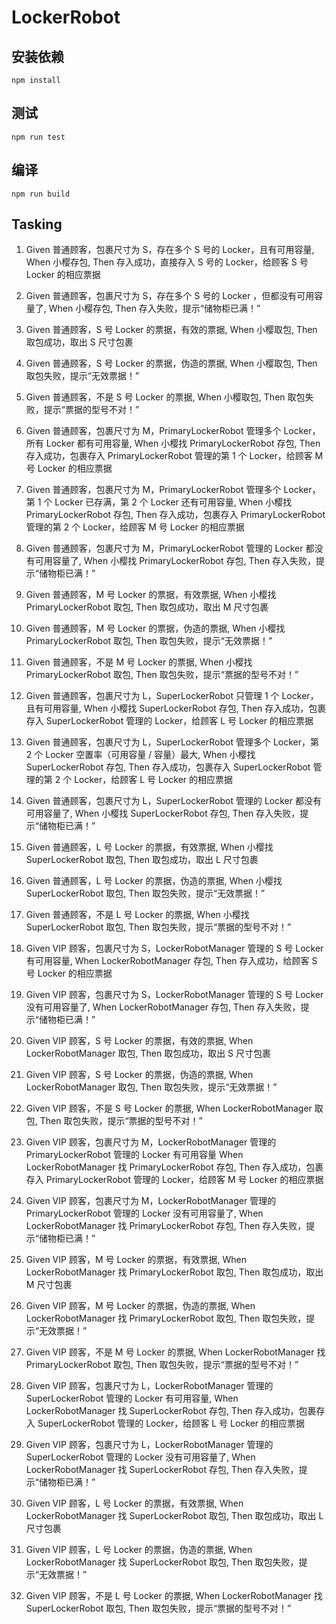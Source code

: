 # LockerRobot

## 安装依赖

`npm install`

## 测试

`npm run test`

## 编译

`npm run build`

## Tasking

1. Given 普通顾客，包裹尺寸为 S，存在多个 S 号的 Locker，且有可用容量,
   When 小樱存包,
   Then 存入成功，直接存入 S 号的 Locker，给顾客 S 号 Locker 的相应票据

2. Given 普通顾客，包裹尺寸为 S，存在多个 S 号的 Locker ，但都没有可用容量了,
   When 小樱存包,
   Then 存入失败，提示“储物柜已满！”

3. Given 普通顾客，S 号 Locker 的票据，有效的票据,
   When 小樱取包,
   Then 取包成功，取出 S 尺寸包裹

4. Given 普通顾客，S 号 Locker 的票据，伪造的票据,
   When 小樱取包,
   Then 取包失败，提示“无效票据！”

5. Given 普通顾客，不是 S 号 Locker 的票据,
   When 小樱取包,
   Then 取包失败，提示“票据的型号不对！”

6. Given 普通顾客，包裹尺寸为 M，PrimaryLockerRobot 管理多个 Locker，所有 Locker 都有可用容量,
   When 小樱找 PrimaryLockerRobot 存包,
   Then 存入成功，包裹存入 PrimaryLockerRobot 管理的第 1 个 Locker，给顾客 M 号 Locker 的相应票据

7. Given 普通顾客，包裹尺寸为 M，PrimaryLockerRobot 管理多个 Locker，第 1 个 Locker 已存满，第 2 个 Locker 还有可用容量,
   When 小樱找 PrimaryLockerRobot 存包,
   Then 存入成功，包裹存入 PrimaryLockerRobot 管理的第 2 个 Locker，给顾客 M 号 Locker 的相应票据

8. Given 普通顾客，包裹尺寸为 M，PrimaryLockerRobot 管理的 Locker 都没有可用容量了,
   When 小樱找 PrimaryLockerRobot 存包,
   Then 存入失败，提示“储物柜已满！”

9. Given 普通顾客，M 号 Locker 的票据，有效票据,
   When 小樱找 PrimaryLockerRobot 取包,
   Then 取包成功，取出 M 尺寸包裹

10. Given 普通顾客，M 号 Locker 的票据，伪造的票据,
    When 小樱找 PrimaryLockerRobot 取包,
    Then 取包失败，提示“无效票据！”

11. Given 普通顾客，不是 M 号 Locker 的票据,
    When 小樱找 PrimaryLockerRobot 取包,
    Then 取包失败，提示“票据的型号不对！”

12. Given 普通顾客，包裹尺寸为 L，SuperLockerRobot 只管理 1 个 Locker，且有可用容量,
    When 小樱找 SuperLockerRobot 存包,
    Then 存入成功，包裹存入 SuperLockerRobot 管理的 Locker，给顾客 L 号 Locker 的相应票据

13. Given 普通顾客，包裹尺寸为 L，SuperLockerRobot 管理多个 Locker，第 2 个 Locker 空置率（可用容量 / 容量）最大,
    When 小樱找 SuperLockerRobot 存包,
    Then 存入成功，包裹存入 SuperLockerRobot 管理的第 2 个 Locker，给顾客 L 号 Locker 的相应票据

14. Given 普通顾客，包裹尺寸为 L，SuperLockerRobot 管理的 Locker 都没有可用容量了,
    When 小樱找 SuperLockerRobot 存包,
    Then 存入失败，提示“储物柜已满！”

15. Given 普通顾客，L 号 Locker 的票据，有效票据,
    When 小樱找 SuperLockerRobot 取包,
    Then 取包成功，取出 L 尺寸包裹

16. Given 普通顾客，L 号 Locker 的票据，伪造的票据,
    When 小樱找 SuperLockerRobot 取包,
    Then 取包失败，提示“无效票据！”

17. Given 普通顾客，不是 L 号 Locker 的票据,
    When 小樱找 SuperLockerRobot 取包,
    Then 取包失败，提示“票据的型号不对！”

18. Given VIP 顾客，包裹尺寸为 S，LockerRobotManager 管理的 S 号 Locker 有可用容量,
    When LockerRobotManager 存包,
    Then 存入成功，给顾客 S 号 Locker 的相应票据

19. Given VIP 顾客，包裹尺寸为 S，LockerRobotManager 管理的 S 号 Locker 没有可用容量了,
    When LockerRobotManager 存包,
    Then 存入失败，提示“储物柜已满！”

20. Given VIP 顾客，S 号 Locker 的票据，有效的票据,
    When LockerRobotManager 取包,
    Then 取包成功，取出 S 尺寸包裹

21. Given VIP 顾客，S 号 Locker 的票据，伪造的票据,
    When LockerRobotManager 取包,
    Then 取包失败，提示“无效票据！”

22. Given VIP 顾客，不是 S 号 Locker 的票据,
    When LockerRobotManager 取包,
    Then 取包失败，提示“票据的型号不对！”

23. Given VIP 顾客，包裹尺寸为 M，LockerRobotManager 管理的 PrimaryLockerRobot 管理的 Locker 有可用容量
    When LockerRobotManager 找 PrimaryLockerRobot 存包,
    Then 存入成功，包裹存入 PrimaryLockerRobot 管理的 Locker，给顾客 M 号 Locker 的相应票据

24. Given VIP 顾客，包裹尺寸为 M，LockerRobotManager 管理的 PrimaryLockerRobot 管理的 Locker 没有可用容量了,
    When LockerRobotManager 找 PrimaryLockerRobot 存包,
    Then 存入失败，提示“储物柜已满！”

25. Given VIP 顾客，M 号 Locker 的票据，有效票据,
    When LockerRobotManager 找 PrimaryLockerRobot 取包,
    Then 取包成功，取出 M 尺寸包裹

26. Given VIP 顾客，M 号 Locker 的票据，伪造的票据,
    When LockerRobotManager 找 PrimaryLockerRobot 取包,
    Then 取包失败，提示“无效票据！”

27. Given VIP 顾客，不是 M 号 Locker 的票据,
    When LockerRobotManager 找 PrimaryLockerRobot 取包,
    Then 取包失败，提示“票据的型号不对！”

28. Given VIP 顾客，包裹尺寸为 L，LockerRobotManager 管理的 SuperLockerRobot 管理的 Locker 有可用容量,
    When LockerRobotManager 找 SuperLockerRobot 存包,
    Then 存入成功，包裹存入 SuperLockerRobot 管理的 Locker，给顾客 L 号 Locker 的相应票据

29. Given VIP 顾客，包裹尺寸为 L，LockerRobotManager 管理的 SuperLockerRobot 管理的 Locker 没有可用容量了,
    When LockerRobotManager 找 SuperLockerRobot 存包,
    Then 存入失败，提示“储物柜已满！”

30. Given VIP 顾客，L 号 Locker 的票据，有效票据,
    When LockerRobotManager 找 SuperLockerRobot 取包,
    Then 取包成功，取出 L 尺寸包裹

31. Given VIP 顾客，L 号 Locker 的票据，伪造的票据,
    When LockerRobotManager 找 SuperLockerRobot 取包,
    Then 取包失败，提示“无效票据！”

32. Given VIP 顾客，不是 L 号 Locker 的票据,
    When LockerRobotManager 找 SuperLockerRobot 取包,
    Then 取包失败，提示“票据的型号不对！”
